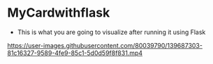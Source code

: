 # MyCardwithflask

- This is what you are going to visualize after running it using Flask

https://user-images.githubusercontent.com/80039790/139687303-81c16327-9589-4fe9-85c1-5d0d59f8f831.mp4

